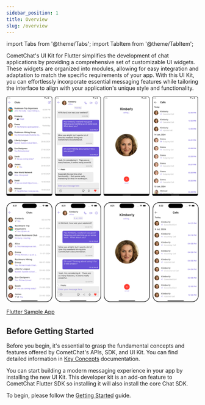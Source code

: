 ```yaml
---
sidebar_position: 1
title: Overview
slug: /overview
---
```


import Tabs from '@theme/Tabs';
import TabItem from '@theme/TabItem';

CometChat's UI Kit for Flutter simplifies the development of chat applications by providing a comprehensive set of customizable UI widgets. These widgets are organized into modules, allowing for easy integration and adaptation to match the specific requirements of your app. With this UI Kit, you can effortlessly incorporate essential messaging features while tailoring the interface to align with your application's unique style and functionality.

<Tabs>

<TabItem value="Android" label="Android">

![](../assets/android/overview_cometchat_screens.png)

</TabItem>

<TabItem value="iOS" label="iOS">

![](../assets/ios/overview_cometchat_screens.png)

</TabItem>

</Tabs>

<div style={{display: 'flex', borderRadius: 3}}>
  <div style={{width: '100%', wordBreak: 'break-word', padding: '12px 12px 0 12px'}}>
    <p style={{margin: 0}}><a className="button btn" style={{backgroundColor: '#7c55c9', color: 'white', textDecoration: 'underline'}} href="https://github.com/cometchat/cometchat-sample-app-flutter/tree/v4">Flutter Sample App</a></p>
  </div>
</div>

## Before Getting Started

Before you begin, it's essential to grasp the fundamental concepts and features offered by CometChat's APIs, SDK, and UI Kit. You can find detailed information in [Key Concepts](/fundamentals/key-concepts) documentation.

You can start building a modern messaging experience in your app by installing the new UI Kit. This developer kit is an add-on feature to CometChat Flutter SDK so installing it will also install the core Chat SDK.

To begin, please follow the [Getting Started](getting-started) guide.
